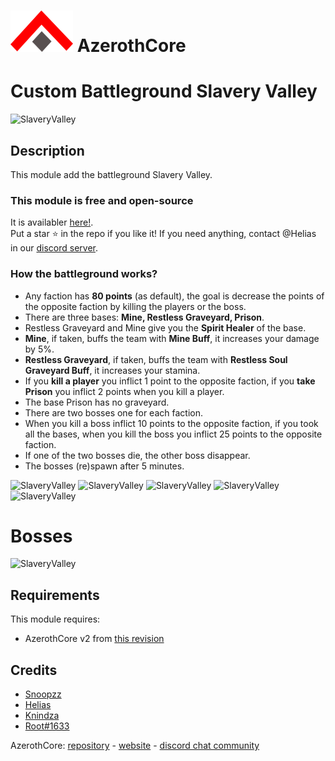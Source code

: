 # ![logo](https://raw.githubusercontent.com/azerothcore/azerothcore.github.io/master/images/logo-github.png) AzerothCore

# Custom Battleground Slavery Valley

![SlaveryValley](https://raw.githubusercontent.com/azerothcore/mod-bg-slaveryvalley/master/icon.png)

## Description

This module add the battleground Slavery Valley.

### This module is free and open-source

It is availabler [here!](https://gitlab.com/Helias/mod-bg-slaveryvalley).  
Put a star ⭐️ in the repo if you like it! If you need anything, contact @Helias in our [discord server](https://discordapp.com/invite/gkt4y2x).  

### How the battleground works?

- Any faction has **80 points** (as default), the goal is decrease the points of the opposite faction by killing the players or the boss.
- There are three bases: **Mine, Restless Graveyard, Prison**.
- Restless Graveyard and Mine give you the **Spirit Healer** of the base.
- **Mine**, if taken, buffs the team with **Mine Buff**, it increases your damage by 5%.
- **Restless Graveyard**, if taken, buffs the team with **Restless Soul Graveyard Buff**, it increases your stamina.
- If you **kill a player** you inflict 1 point to the opposite faction, if you **take Prison** you inflict 2 points when you kill a player.
- The base Prison has no graveyard.
- There are two bosses one for each faction.
- When you kill a boss inflict 10 points to the opposite faction, if you took all the bases, when you kill the boss you inflict 25 points to the opposite faction.
- If one of the two bosses die, the other boss disappear.
- The bosses (re)spawn after 5 minutes.

![SlaveryValley](https://raw.githubusercontent.com/azerothcore/mod-bg-slaveryvalley/master/images/SlaveryValley_Map.png)
![SlaveryValley](https://raw.githubusercontent.com/azerothcore/mod-bg-slaveryvalley/master/images/SlaveryValley.png)
![SlaveryValley](https://raw.githubusercontent.com/azerothcore/mod-bg-slaveryvalley/master/images/SlaveryValley_night.png)
![SlaveryValley](https://raw.githubusercontent.com/azerothcore/mod-bg-slaveryvalley/master/images/SlaveryValley-BG.png)
![SlaveryValley](https://raw.githubusercontent.com/azerothcore/mod-bg-slaveryvalley/master/images/LoadScreen.png)

# Bosses
![SlaveryValley](https://raw.githubusercontent.com/azerothcore/mod-bg-slaveryvalley/master/images/Bosses.png)

## Requirements

This module requires:

- AzerothCore v2 from [this revision](https://github.com/azerothcore/azerothcore-wotlk/commit/75bf44d1684048b02bc338877fb11a62647a6896)


## Credits

* [Snoopzz](http://www.modcraft.io/index.php?topic=10882.0)
* [Helias](https://github.com/Helias)
* [Knindza](https://github.com/Knindzagxg)
* [Root#1633](https://github.com/cristian-root)

AzerothCore: [repository](https://github.com/azerothcore) - [website](http://azerothcore.org/) - [discord chat community](https://discord.gg/PaqQRkd)

